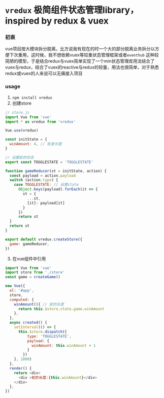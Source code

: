 # `vredux` 极简组件状态管理library，inspired by redux & vuex

### 初衷

vue项目按大模块拆分脱离，比方说我有现在的时一个大的部分脱离业务拆分以方便下次重用，这时候，我不想依赖vuex等较重状态管理框架或者`eventhub` 这种较简陋的模型，于是结合redux与vuex简单实现了一个min状态管理库用法结合了vuex与redux，结合了vuex的reactive与redux的轻量，用法也很简单，对于熟悉redux或vuex的人来说可以无痛接入项目

### usage

1. `npm install vredux`
2. 创建store
```js
// store.js
import Vue from 'vue'
import * as vredux from 'vredux'

Vue.use(vredux)

const initState = {
  winAmount: 4, // 蛇身长度
}

// 设置蛇的状态
export const TOGGLESTATE = 'TOGGLESTATE'

function gameReducer(st = initState, action) {
  const payload = action.payload
  switch (action.type) {
    case TOGGLESTATE: // 设置state
      Object.keys(payload).forEach(it => {
        st = {
          ...st,
          [it]: payload[it]
        }
      })
      return st
  }
  return st
}

export default vredux.createStore({
  game: gameReducer,
})
```
3. 在vue组件中引用
```js
import Vue from 'vue'
import store from './store'
const game = createGame()

new Vue({
  el: '#app',
  store,
  computed: {
    winAmount(){ // 蛇的长度
      return this.$store.state.game.winAmount
    },
  },
  async created() {
    setInterval(() => {
      this.$store.dispatch({
          type: 'TOGGLESTATE',
          payload: {
            winAmount: this.winAmount + 1
          }
        })
    }, 1000)
  },
  render() {
    return <div>
      <div >蛇的长度:{this.winAmount}</div>
    </div>
  },
})
```

